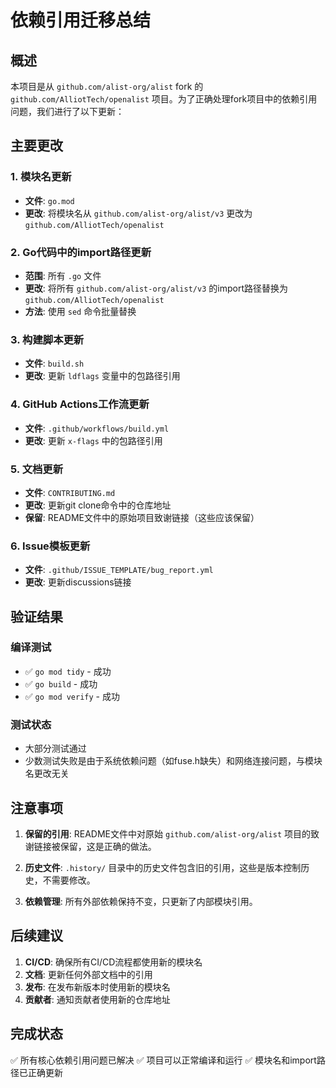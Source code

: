 # 依赖引用迁移总结

## 概述
本项目是从 `github.com/alist-org/alist` fork 的 `github.com/AlliotTech/openalist` 项目。为了正确处理fork项目中的依赖引用问题，我们进行了以下更新：

## 主要更改

### 1. 模块名更新
- **文件**: `go.mod`
- **更改**: 将模块名从 `github.com/alist-org/alist/v3` 更改为 `github.com/AlliotTech/openalist`

### 2. Go代码中的import路径更新
- **范围**: 所有 `.go` 文件
- **更改**: 将所有 `github.com/alist-org/alist/v3` 的import路径替换为 `github.com/AlliotTech/openalist`
- **方法**: 使用 `sed` 命令批量替换

### 3. 构建脚本更新
- **文件**: `build.sh`
- **更改**: 更新 `ldflags` 变量中的包路径引用

### 4. GitHub Actions工作流更新
- **文件**: `.github/workflows/build.yml`
- **更改**: 更新 `x-flags` 中的包路径引用

### 5. 文档更新
- **文件**: `CONTRIBUTING.md`
- **更改**: 更新git clone命令中的仓库地址
- **保留**: README文件中的原始项目致谢链接（这些应该保留）

### 6. Issue模板更新
- **文件**: `.github/ISSUE_TEMPLATE/bug_report.yml`
- **更改**: 更新discussions链接

## 验证结果

### 编译测试
- ✅ `go mod tidy` - 成功
- ✅ `go build` - 成功
- ✅ `go mod verify` - 成功

### 测试状态
- 大部分测试通过
- 少数测试失败是由于系统依赖问题（如fuse.h缺失）和网络连接问题，与模块名更改无关

## 注意事项

1. **保留的引用**: README文件中对原始 `github.com/alist-org/alist` 项目的致谢链接被保留，这是正确的做法。

2. **历史文件**: `.history/` 目录中的历史文件包含旧的引用，这些是版本控制历史，不需要修改。

3. **依赖管理**: 所有外部依赖保持不变，只更新了内部模块引用。

## 后续建议

1. **CI/CD**: 确保所有CI/CD流程都使用新的模块名
2. **文档**: 更新任何外部文档中的引用
3. **发布**: 在发布新版本时使用新的模块名
4. **贡献者**: 通知贡献者使用新的仓库地址

## 完成状态
✅ 所有核心依赖引用问题已解决
✅ 项目可以正常编译和运行
✅ 模块名和import路径已正确更新 